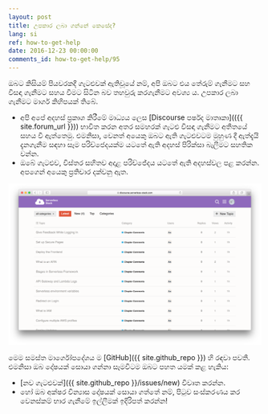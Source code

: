 ```yaml
---
layout: post
title: උපකාර ලබා ගන්නේ කෙසේද?
lang: si 
ref: how-to-get-help
date: 2016-12-23 00:00:00
comments_id: how-to-get-help/95
---
```


ඔබට කිසියම් පියවරකදී ගැටළුවක් ඇතිවූයේ නම්, අපි ඔබට එය තේරුම් ගැනීමට සහ  විසඳා ගැනීමට සහය වීමට සිටින බව තහවුරු කරගැනීමට අවශ්‍ය ය. උපකාර ලබා ගැනීමට මාර්ග කිහිපයක් තිබේ.

- අපි අපේ අදහස් ප්‍රකාශ කිරීමේ මාධ්‍යය ලෙස [Discourse පර්ෂද මාතෘකා](({{ site.forum_url }})) භාවිත කරන අතර සමහරක් ගැටළු විසඳා ගැනීමට අතීතයේ සහය වී ඇත්තෙමු. එමනිසා, වෙනත් අයෙකු ඔබට ඇති ගැටළුවටම මුහුණ දී ඇත්දැයි දැනගැනීම සඳහා සෑම පරිච්ජෙදයක්ම යටතේ  ඇති අදහස් පිරික්සා බැලීමට සහතික වන්න.
- ඔබේ ගැටළුව, විස්තර සහිතව අදාළ පරිච්ජේදය යටතේ ඇති අදහස්වල පළ කරන්න. අපගෙන් අයෙකු ප්‍රතිචාර දක්වනු ඇත.

![SST හි Discourse පර්ෂදයේ තිර රූපය](/assets/serverless-stack-discourse-forums.png)

මෙම සමස්ත මාර්ගෝපදේශය ම [GitHub]({{ site.github_repo }}) හි රඳවා පවතී. එමනිසා ඔබ දෝෂයක් සොයා ගන්නා සෑමවිටම ඔබට පහත යමක් කළ හැකිය:

- [නව ගැටළුවක්]({{ site.github_repo }}/issues/new) විවෘත කරන්න.
- හෝ ඔබ අක්ෂර වින්‍යාස දෝෂයක් සොයා ගත්තේ නම්, පිටුව සංස්කරණය කර වෙනස්කම් භාර ගැනීමේ ඉල්ලීමක් ඉදිරිපත් කරන්න!
